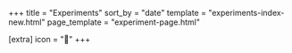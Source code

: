 +++
title = "Experiments"
sort_by = "date"
template = "experiments-index-new.html"
page_template = "experiment-page.html"

[extra]
icon = "🔬"
+++
